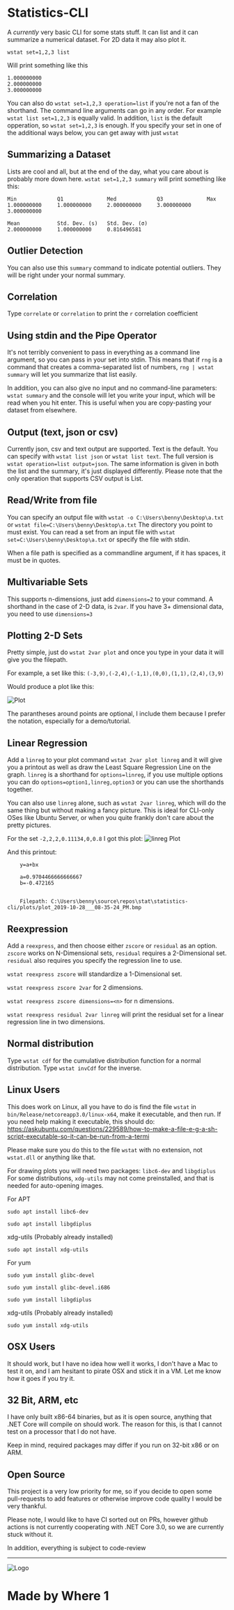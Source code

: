 

# Statistics-CLI

A *currently* very basic CLI for some stats stuff. It can list and it can summarize a numerical dataset. For 2D data it may also plot it.

    wstat set=1,2,3 list

Will print something like this

    
	1.000000000
    2.000000000
    3.000000000

You can also do `wstat set=1,2,3 operation=list` if you're not a fan of the shorthand. The command line arguments can go in any order. For example `wstat list set=1,2,3` is equally valid. In addition, `list` is the default opperation, so `wstat set=1,2,3` is enough. If you specify your set in one of the additional ways below, you can get away with just `wstat`

## Summarizing a Dataset

Lists are cool and all, but at the end of the day, what you care about is probably more down here. `wstat set=1,2,3 summary` will print something like this:

	Min             Q1              Med             Q3              Max
	1.000000000     1.000000000     2.000000000     3.000000000     3.000000000

    Mean            Std. Dev. (s)   Std. Dev. (σ)
    2.000000000     1.000000000     0.816496581
    
## Outlier Detection

You can also use this `summary` command to indicate potential outliers. They will be right under your normal summary.

## Correlation

Type `correlate` or `correlation` to print the `r` correlation coefficient

## Using stdin and the Pipe Operator

It's not terribly convenient to pass in everything as a command line argument, so you can pass in your set into stdin. This means that if `rng` is a command that creates a comma-separated list of numbers, `rng | wstat summary` will let you summarize that list easily.

In addition, you can also give no input and no command-line parameters: `wstat summary` and the console will let you write your input, which will be read when you hit enter. This is useful when you are copy-pasting your dataset from elsewhere.

## Output (text, json or csv)

Currently json, csv and text output are supported. Text is the default. You can specify with `wstat list json` or `wstat list text`. The full version is `wstat operation=list output=json`. The same information is given in both the list and the summary, it's just displayed differently. Please note that the only operation that supports CSV output is List.

## Read/Write from file

You can specify an output file with `wstat -o C:\Users\benny\Desktop\a.txt` or `wstat file=C:\Users\benny\Desktop\a.txt` The directory you point to must exist. You can read a set from an input file with `wstat set=C:\Users\benny\Desktop\a.txt` or specify the file with stdin.

When a file path is specified as a commandline argument, if it has spaces, it must be in quotes.

## Multivariable Sets

This supports n-dimensions, just add `dimensions=2` to your command. A shorthand in the case of 2-D data, is `2var`. If you have 3+ dimensional data, you need to use `dimensions=3`

## Plotting 2-D Sets

Pretty simple, just do `wstat 2var plot` and once you type in your data it will give you the filepath.

For example, a set like this: `(-3,9),(-2,4),(-1,1),(0,0),(1,1),(2,4),(3,9)`

Would produce a plot like this:

![Plot](/demo/parabola.bmp)

The parantheses around points are optional, I include them because I prefer the notation, especially for a demo/tutorial.

## Linear Regression

Add a `linreg` to your plot command `wstat 2var plot linreg` and it will give you a printout as well as draw the Least Square Regression Line on the graph. `linreg` is a shorthand for `options=linreg`, if you use multiple options you can do `options=option1,linreg,option3` or you can use the shorthands together.

You can also use `linreg` alone, such as `wstat 2var linreg`, which will do the same thing but without making a fancy picture. This is ideal for CLI-only OSes like Ubuntu Server, or when you quite frankly don't care about the pretty pictures.

For the set `-2,2,2,0.11134,0,0.8` I got this plot:
![linreg Plot](/demo/linreg.bmp)

And this printout: 
	
	    y=a+bx
		
        a=0.9704466666666667
        b=-0.472165


        Filepath: C:\Users\benny\source\repos\stat\statistics-cli/plots/plot_2019-10-28___08-35-24_PM.bmp
		
## Reexpression

Add a `reexpress`, and then choose either `zscore` or `residual` as an option. `zscore` works on N-Dimensional sets, `residual` requires a 2-Dimensional set. `residual` also requires you specify the regression line to use.

`wstat reexpress zscore` will standardize a 1-Dimensional set.

`wstat reexpress zscore 2var` for 2 dimensions.

`wstat reexpress zscore dimensions=<n>` for n dimensions.

`wstat reexpress residual 2var linreg` will print the residual set for a linear regression line in two dimensions.

## Normal distribution

Type `wstat cdf` for the cumulative distribution function for a normal distribution. Type `wstat invCdf` for the inverse.

## Linux Users

This does work on Linux, all you have to do is find the file `wstat` in `bin/Release/netcoreapp3.0/linux-x64`, make it executable, and then run. If you need help making it executable, this should do: https://askubuntu.com/questions/229589/how-to-make-a-file-e-g-a-sh-script-executable-so-it-can-be-run-from-a-termi

Please make sure you do this to the file `wstat` with no extension, not `wstat.dll` or anything like that.

For drawing plots you will need two packages: `libc6-dev` and `libgdiplus` For some distributions, `xdg-utils` may not come preinstalled, and that is needed for auto-opening images.


For APT

`sudo apt install libc6-dev`

`sudo apt install libgdiplus`

xdg-utils (Probably already installed)

`sudo apt install xdg-utils`

For yum

`sudo yum install glibc-devel`

`sudo yum install glibc-devel.i686`

`sudo yum install libgdiplus`

xdg-utils (Probably already installed)

`sudo yum install xdg-utils`

## OSX Users

It should work, but I have no idea how well it works, I don't have a Mac to test it on, and I am hesitant to pirate OSX and stick it in a VM. Let me know how it goes if you try it.

## 32 Bit, ARM, etc

I have only built x86-64 binaries, but as it is open source, anything that .NET Core will compile on should work. The reason for this, is that I cannot test on a processor that I do not have.

Keep in mind, required packages may differ if you run on 32-bit x86 or on ARM.

## Open Source

This project is a very low priority for me, so if you decide to open some pull-requests to add features or otherwise improve code quality I would be very thankful.

Please note, I would like to have CI sorted out on PRs, however github actions is not currently cooperating with .NET Core 3.0, so we are currently stuck without it.

In addition, everything is subject to code-review

---
![Logo](/images/logo_full.png)

# Made by Where 1
